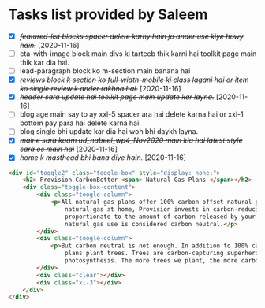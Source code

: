 # Tasks list provided by Saleem

* [X] ~~*featured-list blocks spacer delete karny hain jo ander use kiye howy hain.*~~ [2020-11-16]
* [ ] cta-with-image block main divs ki tarteeb thik karni hai toolkit page main thik kar dia hai.
* [ ] lead-paragraph block ko m-section main banana hai
* [X] ~~*reviews block k section ko full-width-mobile ki class lagani hai or item ko single review k ander rakhna hai.*~~ [2020-11-16]
* [X] ~~*header sara update hai toolkit page main update kar layna.*~~ [2020-11-16]
* [ ] blog age main say to ay xxl-5 spacer ara hai delete karna hai or xxl-1 bottom pay para hai delete karna hai.
* [ ] blog single bhi update kar dia hai woh bhi daykh layna.
* [X] ~~*maine sara kaam ud_nabeel_wp4_Nov2020 main kia hai latest style sara os main hai*~~ [2020-11-16]
* [X] ~~*home k masthead bhi bana diye hain.*~~ [2020-11-16]

``` html
<div id="toggle2" class="toggle-box" style="display: none;">
	<h2> Provision CarbonBetter <span> Natural Gas Plans </span></h2>
	<div class="toggle-box-content">
		<div class="toogle-column">
			<p>All natural gas plans offer 100% carbon offset natural gas. This means that when you use
				natural gas at home, Provision invests in carbon-reducing projects on your behalf,
				proportionate to the amount of carbon released by your energy use. In this way, your home
				natural gas use is considered carbon neutral.</p>
		</div>
		<div class="toogle-column">
			<p>But carbon neutral is not enough. In addition to 100% carbon offset natural gas, all Provision
				plans plant trees. Trees are carbon-capturing superheroes, using carbon to grow through
				photosynthesis. The more trees we plant, the more carbon we capture.</p>
		</div>
		<div class="clear"></div>
		<div class="xl-3"></div>
	</div>
</div>
```

